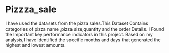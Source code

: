 # Pizzza_sale
I have used the datasets from the pizza sales.This Dataset Contains categories of pizza name ,pizza size,quantity and the order Details. I Found the Important key performance indicators in this project. Based on my analysis,I have identified the specific months and days that generated  the highest and lowest amounts.
